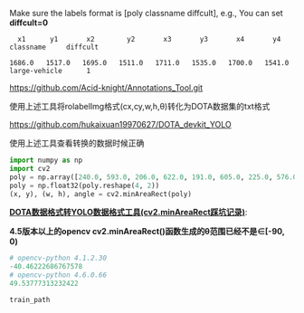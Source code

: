 

Make sure the labels format is [poly classname diffcult], e.g., You can set **diffcult=0**

```
  x1      y1       x2        y2       x3       y3       x4       y4       classname     diffcult

1686.0   1517.0   1695.0   1511.0   1711.0   1535.0   1700.0   1541.0   large-vehicle      1
```



https://github.com/Acid-knight/Annotations_Tool.git

使用上述工具将rolabelImg格式(cx,cy,w,h,θ)转化为DOTA数据集的txt格式



https://github.com/hukaixuan19970627/DOTA_devkit_YOLO

使用上述工具查看转换的数据时候正确



```python
import numpy as np
import cv2
poly = np.array([240.0, 593.0, 206.0, 622.0, 191.0, 605.0, 225.0, 576.0])
poly = np.float32(poly.reshape(4, 2))
(x, y), (w, h), angle = cv2.minAreaRect(poly)
```



**[DOTA数据格式转YOLO数据格式工具(cv2.minAreaRect踩坑记录)](https://zhuanlan.zhihu.com/p/356416158)**:

**4.5版本以上的opencv cv2.minAreaRect()函数生成的θ范围已经不是∈[-90, 0)**

```python
# opencv-python 4.1.2.30
-40.46222686767578
# opencv-python 4.6.0.66
49.53777313232422
```



```
train_path
```



